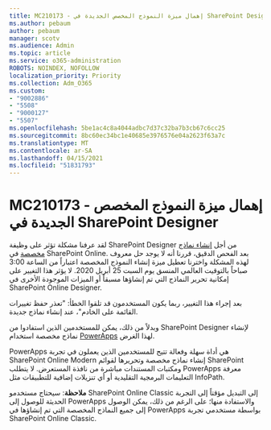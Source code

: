 ```yaml
---
title: MC210173 - إهمال ميزة النموذج المخصص الجديدة في SharePoint Designer
ms.author: pebaum
author: pebaum
manager: scotv
ms.audience: Admin
ms.topic: article
ms.service: o365-administration
ROBOTS: NOINDEX, NOFOLLOW
localization_priority: Priority
ms.collection: Adm_O365
ms.custom:
- "9002886"
- "5508"
- "9000127"
- "5507"
ms.openlocfilehash: 5be1ac4c8a4044adbc7d37c32ba7b3cb67c6cc25
ms.sourcegitcommit: 8bc60ec34bc1e40685e3976576e04a2623f63a7c
ms.translationtype: MT
ms.contentlocale: ar-SA
ms.lasthandoff: 04/15/2021
ms.locfileid: "51831793"
---
```

# <a name="mc210173---sharepoint-designer-new-custom-form-feature-deprecation"></a>MC210173 - إهمال ميزة النموذج المخصص الجديدة في SharePoint Designer

لقد عرفنا مشكلة تؤثر على وظيفة SharePoint Designer من أجل [إنشاء نماذج مخصصة](https://support.microsoft.com/en-us/office/create-a-custom-list-form-using-sharepoint-designer-917d8fdb-ee00-4441-adb3-a94612d1d105?ui=en-us&rs=en-us&ad=us#bm2) في SharePoint Online. بعد الفحص الدقيق، قررنا أنه لا يوجد حل معروف لهذه المشكلة واخترنا تعطيل ميزة إنشاء النموذج المخصصة اعتباراً من الساعة 3:00 صباحاً بالتوقيت العالمي المنسق يوم السبت 25 أبريل 2020. لا يؤثر هذا التغيير على إمكانية تحرير النماذج التي تم إنشاؤها مسبقاً أو الميزات الموجودة الأخرى في SharePoint Online Designer.

بعد إجراء هذا التغيير، ربما يكون المستخدمون قد تلقوا الخطأ: "تعذر حفظ تغييرات القائمة على الخادم"، عند إنشاء نماذج جديدة.

وبدلاً من ذلك، يمكن للمستخدمين الذين استفادوا من SharePoint Designer لإنشاء نماذج مخصصة استخدام [PowerApps](https://docs.microsoft.com/powerapps/maker/canvas-apps/customize-list-form) لهذا الغرض.

PowerApps هي أداة سهلة وفعالة تتيح للمستخدمين الذين يعملون في تجربة SharePoint Online Modern إنشاء نماذج مخصصة وتحريرها لقوائم SharePoint ومكتبات المستندات مباشرة من نافذة المستعرض. لا يتطلب PowerApps معرفة التعليمات البرمجية التقليدية أو أي تنزيلات إضافية للتطبيقات مثل InfoPath.

**ملاحظة**: سيحتاج مستخدمو SharePoint Online Classic إلى التبديل مؤقتاً إلى التجربة الحديثة للوصول إلى PowerApps والاستفادة منها؛ على الرغم من ذلك، يمكن الوصول إلى جميع النماذج المخصصة التي تم إنشاؤها في PowerApps بواسطة مستخدمي تجربة SharePoint Online Classic.
